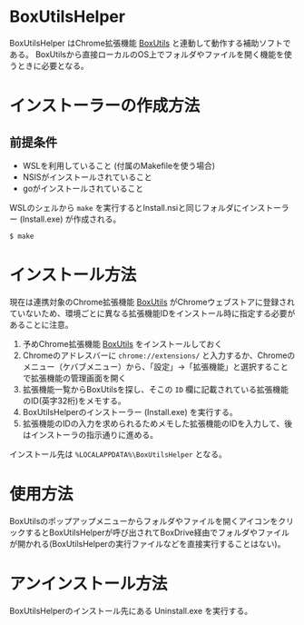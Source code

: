 # BoxUtilsHelper
BoxUtilsHelper はChrome拡張機能 [BoxUtils](https://github.com/sattoke/BoxUtils) と連動して動作する補助ソフトである。
BoxUtilsから直接ローカルのOS上でフォルダやファイルを開く機能を使うときに必要となる。

# インストーラーの作成方法
## 前提条件
- WSLを利用していること (付属のMakefileを使う場合)
- NSISがインストールされていること
- goがインストールされていること

WSLのシェルから `make` を実行するとInstall.nsiと同じフォルダにインストーラー (Install.exe) が作成される。

```
$ make
```

# インストール方法
現在は連携対象のChrome拡張機能 [BoxUtils](https://github.com/sattoke/BoxUtils) がChromeウェブストアに登録されていないため、環境ごとに異なる拡張機能IDをインストール時に指定する必要があることに注意。

1. 予めChrome拡張機能 [BoxUtils](https://github.com/sattoke/BoxUtils) をインストールしておく
1. Chromeのアドレスバーに `chrome://extensions/` と入力するか、Chromeのメニュー（ケバブメニュー）から、「設定」→「拡張機能」と選択することで拡張機能の管理画面を開く
1. 拡張機能一覧からBoxUtilsを探し、そこの `ID` 欄に記載されている拡張機能のID(英字32桁)をメモする。
1. BoxUtilsHelperのインストーラー (Install.exe) を実行する。
1. 拡張機能のIDの入力を求められるためメモした拡張機能のIDを入力して、後はインストーラの指示通りに進める。

インストール先は `%LOCALAPPDATA%\BoxUtilsHelper` となる。

# 使用方法
BoxUtilsのポップアップメニューからフォルダやファイルを開くアイコンをクリックするとBoxUtilsHelperが呼び出されてBoxDrive経由でフォルダやファイルが開かれる(BoxUtilsHelperの実行ファイルなどを直接実行することはない)。


# アンインストール方法
BoxUtilsHelperのインストール先にある Uninstall.exe を実行する。
